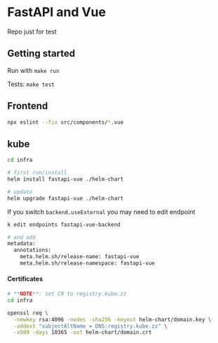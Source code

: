 # FastAPI and Vue

Repo just for test


## Getting started

Run with `make run`

Tests: `make test`



## Frontend

```bash
npx eslint --fix src/components/*.vue
```


## kube

```bash
cd infra

# first run/install
helm install fastapi-vue ./helm-chart

# update
helm upgrade fastapi-vue ./helm-chart
```


If you switch `backend.useExternal` you may need to edit endpoint

```bash
k edit endpoints fastapi-vue-backend

# and add
metadata:
  annotations:
    meta.helm.sh/release-name: fastapi-vue
    meta.helm.sh/release-namespace: fastapi-vue
```

#### Certificates

```bash
# **NOTE**: set CN to registry.kube.zz
cd infra

openssl req \
  -newkey rsa:4096 -nodes -sha256 -keyout helm-chart/domain.key \
  -addext "subjectAltName = DNS:registry.kube.zz" \
  -x509 -days 10365 -out helm-chart/domain.crt
```
